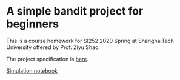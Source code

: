 # A simple bandit project for beginners

This is a course homework for SI252 2020 Spring at ShanghaiTech University offered by Prof. Ziyu Shao.

The project specification is [here](./si252_hw2.pdf).

[Simulation notebook](https://nbviewer.jupyter.org/github/DerekDick/awesome-multi-armed-bandit/tree/master/classical_bandit_algorithms/classical_bandit_algorithms.ipynb)
